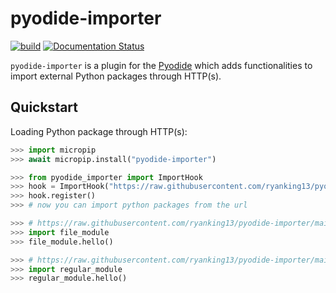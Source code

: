 # pyodide-importer

[![build](https://github.com/ryanking13/pyodide-importer/actions/workflows/test_core.yml/badge.svg)](https://github.com/ryanking13/pyodide-importer/actions/workflows/test_core.yml)
[![Documentation Status](https://readthedocs.org/projects/pyodide-importer/badge/?version=latest)](https://pyodide-importer.readthedocs.io/en/latest/?badge=latest)

`pyodide-importer` is a plugin for the [Pyodide](https://pyodide.org) which adds
functionalities to import external Python packages through HTTP(s).

## Quickstart

Loading Python package through HTTP(s):

```python
>>> import micropip
>>> await micropip.install("pyodide-importer")

>>> from pyodide_importer import ImportHook
>>> hook = ImportHook("https://raw.githubusercontent.com/ryanking13/pyodide-importer/main/test_modules/")
>>> hook.register()
>>> # now you can import python packages from the url

>>> # https://raw.githubusercontent.com/ryanking13/pyodide-importer/main/test_modules/file_module.py
>>> import file_module
>>> file_module.hello()

>>> # https://raw.githubusercontent.com/ryanking13/pyodide-importer/main/test_modules/regular_module/__init__.py
>>> import regular_module
>>> regular_module.hello()
```